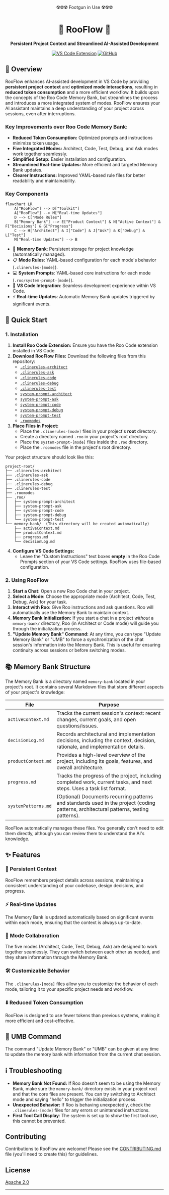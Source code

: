 <div align="center">
☢️☢️☢️ Footgun in Use ☢️☢️☢️

# 🚀 RooFlow 🌊

**Persistent Project Context and Streamlined AI-Assisted Development**

[![VS Code Extension](https://img.shields.io/badge/VS%20Code-Extension-blue.svg)](https://github.com/RooVetGit/Roo-Code)
[![GitHub](https://img.shields.io/badge/View%20on-GitHub-lightgrey.svg)]([INSERT_YOUR_ROOFLOW_REPO_LINK_HERE])

</div>

## 🎯 Overview

RooFlow enhances AI-assisted development in VS Code by providing **persistent project context** and **optimized mode interactions**, resulting in **reduced token consumption** and a more efficient workflow.  It builds upon the concepts of the Roo Code Memory Bank, but streamlines the process and introduces a more integrated system of modes. RooFlow ensures your AI assistant maintains a deep understanding of your project across sessions, even after interruptions.

### Key Improvements over Roo Code Memory Bank:

*   **Reduced Token Consumption:** Optimized prompts and instructions minimize token usage.
*   **Five Integrated Modes:**  Architect, Code, Test, Debug, and Ask modes work together seamlessly.
*   **Simplified Setup:**  Easier installation and configuration.
*   **Streamlined Real-time Updates:**  More efficient and targeted Memory Bank updates.
*   **Clearer Instructions:**  Improved YAML-based rule files for better readability and maintainability.

### Key Components

```mermaid
flowchart LR
    A["RooFlow"] --> D["Toolkit"]
    A["RooFlow"] --> M["Real-time Updates"]
    D --> C["Mode Rules"]
    B["Memory Bank"] --> E["Product Context"] & N["Active Context"] & F["Decisions"] & G["Progress"]
    C --> H["Architect"] & I["Code"] & J["Ask"] & K["Debug"] & L["Test"]
    M["Real-time Updates"] --> B
```

- 🧠 **Memory Bank**: Persistent storage for project knowledge (automatically managed).
- 📋 **Mode Rules**: YAML-based configuration for each mode's behavior (`.clinerules-[mode]`).
- 💻 **System Prompts**: YAML-based core instructions for each mode (`.roo/system-prompt-[mode]`).
- 🔧 **VS Code Integration**: Seamless development experience within VS Code.
- ⚡ **Real-time Updates**:  Automatic Memory Bank updates triggered by significant events.

## 🚀 Quick Start

### 1. Installation

1.  **Install Roo Code Extension:** Ensure you have the Roo Code extension installed in VS Code.
2.  **Download RooFlow Files:** Download the following files from this repository:
    *   [`.clinerules-architect`](https://github.com/GreatScottyMac/RooFlow/blob/main/.clinerules-architect)
    *   [`.clinerules-ask`](https://github.com/GreatScottyMac/RooFlow/blob/main/.clinerules-ask)
    *   [`.clinerules-code`](https://github.com/GreatScottyMac/RooFlow/blob/main/.clinerules-code)
    *   [`.clinerules-debug`](https://github.com/GreatScottyMac/RooFlow/blob/main/.clinerules-debug)
    *   [`.clinerules-test`](https://github.com/GreatScottyMac/RooFlow/blob/main/.clinerules-test)
    *   [`system-prompt-architect`](https://github.com/GreatScottyMac/RooFlow/blob/main/.roo/system-prompt-architect)
    *   [`system-prompt-ask`](https://github.com/GreatScottyMac/RooFlow/blob/main/.roo/system-prompt-ask)
    *   [`system-prompt-code`](https://github.com/GreatScottyMac/RooFlow/blob/main/.roo/system-prompt-code)
    *   [`system-prompt-debug`](https://github.com/GreatScottyMac/RooFlow/blob/main/.roo/system-prompt-debug) 
    *   [`system-prompt-test`](https://github.com/GreatScottyMac/RooFlow/blob/main/.roo/system-prompt-test)
    *   [`.roomodes`](https://github.com/GreatScottyMac/RooFlow/blob/main/.roomodes)
3.  **Place Files in Project:**
    *   Place the `.clinerules-[mode]` files in your project's **root** directory.
    *   Create a directory named `.roo` in your project's root directory.
    *   Place the `system-prompt-[mode]` files inside the `.roo` directory.
    * Place the `.roomodes` file in the project's root directory.

Your project structure should look like this:

```
project-root/
├── .clinerules-architect
├── .clinerules-ask
├── .clinerules-code
├── .clinerules-debug
├── .clinerules-test
├── .roomodes
├── .roo/
│   ├── system-prompt-architect
│   ├── system-prompt-ask
│   ├── system-prompt-code
│   ├── system-prompt-debug
│   └── system-prompt-test
└── memory-bank/  (This directory will be created automatically)
    ├── activeContext.md
    ├── productContext.md
    ├── progress.md
    └── decisionLog.md
```

4. **Configure VS Code Settings:**
   *  Leave the "Custom Instructions" text boxes **empty** in the Roo Code Prompts section of your VS Code settings. RooFlow uses file-based configuration.

### 2. Using RooFlow

1.  **Start a Chat:** Open a new Roo Code chat in your project.
2.  **Select a Mode:** Choose the appropriate mode (Architect, Code, Test, Debug, Ask) for your task.
3.  **Interact with Roo:**  Give Roo instructions and ask questions. Roo will automatically use the Memory Bank to maintain context.
4.  **Memory Bank Initialization:**  If you start a chat in a project *without* a `memory-bank/` directory, Roo (in Architect or Code mode) will guide you through the initialization process.
5. **"Update Memory Bank" Command:** At any time, you can type "Update Memory Bank" or "UMB" to force a synchronization of the chat session's information into the Memory Bank. This is useful for ensuring continuity across sessions or before switching modes.

## 📚 Memory Bank Structure

The Memory Bank is a directory named `memory-bank` located in your project's root. It contains several Markdown files that store different aspects of your project's knowledge:

| File                 | Purpose                                                                                                                               |
| -------------------- | ------------------------------------------------------------------------------------------------------------------------------------- |
| `activeContext.md`   | Tracks the current session's context: recent changes, current goals, and open questions/issues.                                       |
| `decisionLog.md`     | Records architectural and implementation decisions, including the context, decision, rationale, and implementation details.        |
| `productContext.md`  | Provides a high-level overview of the project, including its goals, features, and overall architecture.                             |
| `progress.md`        | Tracks the progress of the project, including completed work, current tasks, and next steps.  Uses a task list format.               |
| `systemPatterns.md` | (Optional) Documents recurring patterns and standards used in the project (coding patterns, architectural patterns, testing patterns). |

RooFlow automatically manages these files. You generally don't need to edit them directly, although you can review them to understand the AI's knowledge.

## ✨ Features

### 🧠 Persistent Context

RooFlow remembers project details across sessions, maintaining a consistent understanding of your codebase, design decisions, and progress.

### ⚡ Real-time Updates

The Memory Bank is updated automatically based on significant events within each mode, ensuring that the context is always up-to-date.

### 🤝 Mode Collaboration

The five modes (Architect, Code, Test, Debug, Ask) are designed to work together seamlessly.  They can switch between each other as needed, and they share information through the Memory Bank.

### 🛠️ Customizable Behavior

The `.clinerules-[mode]` files allow you to customize the behavior of each mode, tailoring it to your specific project needs and workflow.

### ⬇️ Reduced Token Consumption

RooFlow is designed to use fewer tokens than previous systems, making it more efficient and cost-effective.

## 📝 UMB Command
The command "Update Memory Bank" or "UMB" can be given at any time to update the memory bank with information from the current chat session.

## ℹ️ Troubleshooting

*   **Memory Bank Not Found:** If Roo doesn't seem to be using the Memory Bank, make sure the `memory-bank/` directory exists in your project root and that the core files are present. You can try switching to Architect mode and saying "hello" to trigger the initialization process.
*   **Unexpected Behavior:** If Roo is behaving unexpectedly, check the `.clinerules-[mode]` files for any errors or unintended instructions.
* **First Tool Call Display**: The system is set up to show the first tool use, this cannot be prevented.

## Contributing

Contributions to RooFlow are welcome! Please see the [CONTRIBUTING.md](CONTRIBUTING.md) file (you'll need to create this) for guidelines.

## License
  [Apache 2.0](LICENSE)

---
```
